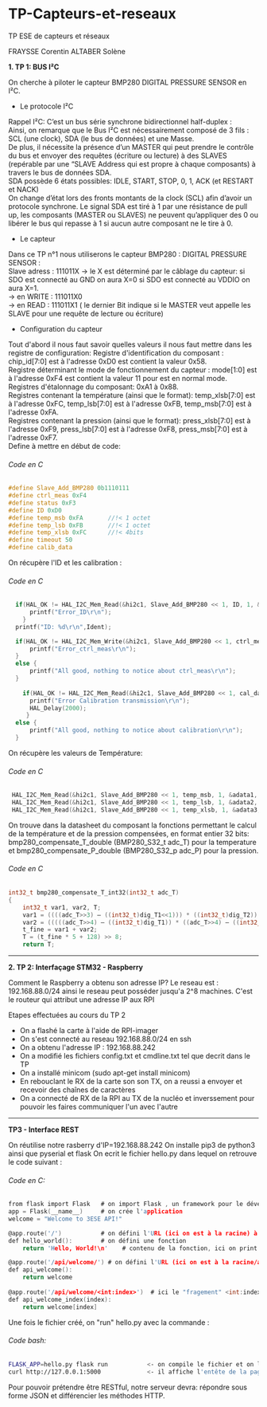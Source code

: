 # TP-Capteurs-et-reseaux
TP ESE de capteurs et réseaux

FRAYSSE Corentin 
ALTABER Solène

**1. TP 1: BUS I²C**

On cherche à piloter le capteur BMP280 DIGITAL PRESSURE SENSOR en I²C.

 - Le protocole I²C

Rappel I²C: C’est un bus série synchrone bidirectionnel half-duplex :</br>
Ainsi, on remarque que le Bus I²C est nécessairement composé de 3 fils : SCL (une clock), SDA (le bus de données) et une Masse.</br>
De plus, il nécessite la présence d’un MASTER qui peut prendre le contrôle du bus et envoyer des requêtes (écriture ou lecture) à des SLAVES (repérable par une “SLAVE Address qui est propre à chaque composants) à travers le bus de données SDA. </br>
SDA possède 6 états possibles: IDLE, START, STOP, 0, 1, ACK (et RESTART et NACK)</br>
On change d’état lors des fronts montants de la clock (SCL) afin d’avoir un protocole synchrone. Le signal SDA est tiré à 1 par une résistance de pull up, les composants (MASTER ou SLAVES) ne peuvent qu’appliquer des 0 ou libérer le bus qui repasse à 1 si aucun autre composant ne le tire à 0.</br>

 - Le capteur

Dans ce TP n°1 nous utiliserons le capteur BMP280 :  DIGITAL PRESSURE SENSOR : </br>
Slave adress : 111011X      → le X est déterminé par le câblage du capteur: si SDO est connecté au GND on aura X=0 si SDO est connecté au VDDIO on aura X=1.</br>
                            → en WRITE : 111011X0 </br>
                            → en READ : 111011X1              ( le dernier Bit indique si le MASTER veut appelle les SLAVE pour une requête de lecture ou écriture)</br>
                            
- Configuration du capteur

Tout d'abord il nous faut savoir quelles valeurs il nous faut mettre dans les registre de configuration:
Registre d'identification du composant : chip_id[7:0] est à l'adresse 0xD0 est contient la valeur 0x58.</br>
Registre déterminant le mode de fonctionnement du capteur : mode[1:0] est à l'adresse 0xF4 est contient la valeur 11 pour est en normal mode.</br>
Registres d'étalonnage du composant: 0xA1 à 0x88. </br>
Registres contenant la température (ainsi que le format): temp_xlsb[7:0] est à l'adresse 0xFC,  temp_lsb[7:0] est à l'adresse 0xFB,   temp_msb[7:0] est à l'adresse 0xFA. </br>
Registres  contenant la pression (ainsi que le format): press_xlsb[7:0] est à l'adresse 0xF9,  press_lsb[7:0] est à l'adresse 0xF8,   press_msb[7:0] est à l'adresse 0xF7. </br>
Define à mettre en début de code: 
######  Code en C
``` C
#define Slave_Add_BMP280 0b1110111
#define ctrl_meas 0xF4
#define status 0xF3
#define ID 0xD0
#define temp_msb 0xFA		//!< 1 octet
#define temp_lsb 0xFB		//!< 1 octet
#define temp_xlsb 0xFC		//!< 4bits
#define timeout 50
#define calib_data
```
On récupère l'ID et les calibration :
######  Code en C
``` C
  if(HAL_OK != HAL_I2C_Mem_Read(&hi2c1, Slave_Add_BMP280 << 1, ID, 1, &Ident, sizeof(Ident), timeout)){
  	  printf("Error_ID\r\n");
    }
  printf("ID: %d\r\n",Ident);

  if(HAL_OK != HAL_I2C_Mem_Write(&hi2c1, Slave_Add_BMP280 << 1, ctrl_meas, 1, &pData, sizeof(pData), timeout)){
	  printf("Error_ctrl_meas\r\n");
  }
  else {
	  printf("All good, nothing to notice about ctrl_meas\r\n");
  }
  
    if(HAL_OK != HAL_I2C_Mem_Read(&hi2c1, Slave_Add_BMP280 << 1, cal_data, 2, &cal_data, sizeof(cal_data), timeout)){
   	  printf("Error Calibration transmission\r\n");
   	  HAL_Delay(2000);
     }
  else {
	  printf("All good, nothing to notice about calibration\r\n");
  }
```
On récupère les valeurs de Température:
######  Code en C
``` C
 HAL_I2C_Mem_Read(&hi2c1, Slave_Add_BMP280 << 1, temp_msb, 1, &adata1, 1, timeout);
 HAL_I2C_Mem_Read(&hi2c1, Slave_Add_BMP280 << 1, temp_lsb, 1, &adata2, 1, timeout);
 HAL_I2C_Mem_Read(&hi2c1, Slave_Add_BMP280 << 1, temp_xlsb, 1, &adata3, 1, timeout);
```

On trouve dans la datasheet du composant la fonctions permettant le calcul de la température et de la pression compensées, en format entier 32 bits: bmp280_compensate_T_double (BMP280_S32_t adc_T) pour la temperature et bmp280_compensate_P_double (BMP280_S32_p adc_P) pour la pression.</br>
######  Code en C
``` C
int32_t bmp280_compensate_T_int32(int32_t adc_T)
{
	int32_t var1, var2, T;
	var1 = ((((adc_T>>3) – ((int32_t)dig_T1<<1))) * ((int32_t)dig_T2)) >> 11;
	var2 = (((((adc_T>>4) – ((int32_t)dig_T1)) * ((adc_T>>4) – ((int32_t)dig_T1))) >> 12) * ((int32_t)dig_T3)) >> 14;
	t_fine = var1 + var2;
	T = (t_fine * 5 + 128) >> 8;
	return T;
 ```

------------------------------------
**2. TP 2:  Interfaçage STM32 - Raspberry**

Comment le Raspberry a obtenu son adresse IP? Le reseau est : 192.168.88.0/24 ainsi le reseau peut posséder jusqu'a 2^8 machines. C'est le routeur qui attribut une adresse IP aux RPI


Etapes effectuées au cours du TP 2
- On a flashé la carte à l'aide de RPI-imager
- On s'est connecté au reseau 192.168.88.0/24 en ssh 
- On a obtenu l'adresse IP : 192.168.88.242
- On a modifié les fichiers config.txt et cmdline.txt tel que decrit dans le TP
- On a installé minicom (sudo apt-get install minicom) 
- En rebouclant le RX de la carte son son TX, on a reussi a envoyer et recevoir des chaînes de caractères
- On a connecté de RX de la RPI au TX de la nucléo et inverssement pour pouvoir les faires communiquer l'un avec l'autre
---------------------------------

**TP3 - Interface REST**

On réutilise notre rasberry d'IP=192.168.88.242
On installe pip3 de python3 ainsi que pyserial et flask
On ecrit le fichier hello.py dans lequel on retrouve le code suivant :

###### Code en C:
```C
from flask import Flask   # on import Flask , un framework pour le développement web en Python
app = Flask(__name__)     # on crée l'application
welcome = "Welcome to 3ESE API!"

@app.route('/')           # on défini l'URL (ici on est à la racine) à laquel la fonction va se lancer 
def hello_world():        # on défini une fonction
    return 'Hello, World!\n'    # contenu de la fonction, ici on print Hello world 

@app.route('/api/welcome/') # on défini l'URL (ici on est à la racine/api/welcome) à laquel la fonction va se lancer 
def api_welcome():
    return welcome
    
@app.route('/api/welcome/<int:index>')  # ici le "fragement" <int:index> permet d'utiliser ce morceau d'URL (ici un nombre) comme variable dans la fonction
def api_welcome_index(index):
    return welcome[index]
```    
Une fois le fichier créé, on "run" hello.py avec la commande :
###### Code bash:
```bash
FLASK_APP=hello.py flask run           <- on compile le fichier et on le fait tourner sur notre LocalHost (http://127.0.0.1:5000)
curl http://127.0.0.1:5000             <- il affiche l'entête de la page web d'adresse http://127.0.0.1:5000
```
Pour pouvoir prétendre être RESTful, notre serveur devra: répondre sous forme JSON et différencier les méthodes HTTP.






